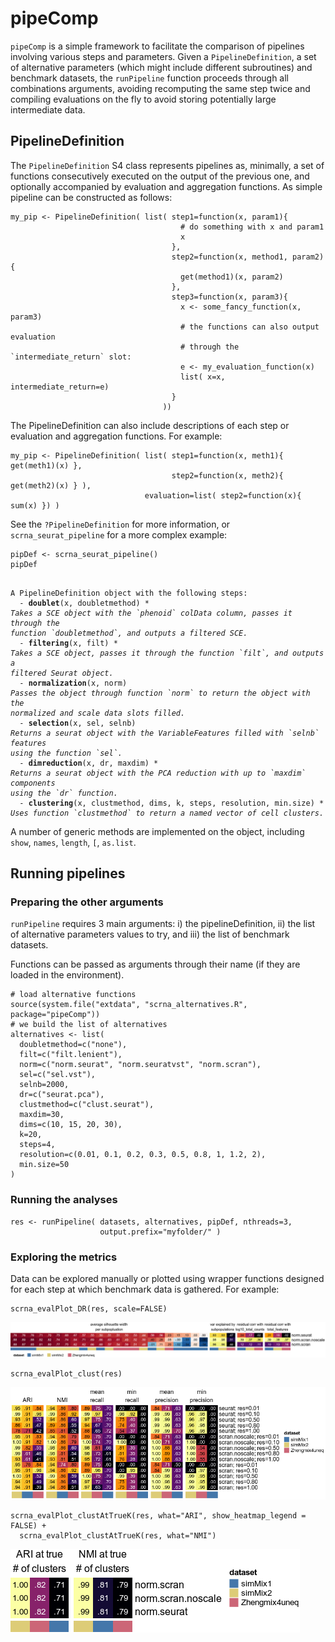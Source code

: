 # pipeComp

`pipeComp` is a simple framework to facilitate the comparison of pipelines involving various steps and parameters. Given a `PipelineDefinition`, a set of alternative parameters (which might include different subroutines) and benchmark datasets, the `runPipeline` function proceeds through all combinations arguments, avoiding recomputing the same step twice and compiling evaluations on the fly to avoid storing potentially large intermediate data.

## PipelineDefinition

The `PipelineDefinition` S4 class represents pipelines as, minimally, a set of functions consecutively executed on the output of the previous one, and optionally accompanied by evaluation and aggregation functions. As simple pipeline can be constructed as follows:

```{r, eval=FALSE}
my_pip <- PipelineDefinition( list( step1=function(x, param1){
                                      # do something with x and param1
                                      x
                                    },
                                    step2=function(x, method1, param2){
                                      get(method1)(x, param2)
                                    },
                                    step3=function(x, param3){
                                      x <- some_fancy_function(x, param3)
                                      # the functions can also output evaluation
                                      # through the `intermediate_return` slot:
                                      e <- my_evaluation_function(x)
                                      list( x=x, intermediate_return=e)
                                    }
                                  ))
```

The PipelineDefinition can also include descriptions of each step or evaluation and aggregation functions. For example:
```{r, eval=FALSE}
my_pip <- PipelineDefinition( list( step1=function(x, meth1){ get(meth1)(x) },
                                    step2=function(x, meth2){ get(meth2)(x) } ),
                              evaluation=list( step2=function(x){ sum(x) }) )
```


See the `?PipelineDefinition` for more information, or `scrna_seurat_pipeline` for a more complex example:

```{r}
pipDef <- scrna_seurat_pipeline()
pipDef
```
<pre><code>
A PipelineDefinition object with the following steps:
  - <b>doublet</b>(x, doubletmethod) *
<i>Takes a SCE object with the `phenoid` colData column, passes it through the </i>
<i>function `doubletmethod`, and outputs a filtered SCE.</i>
  - <b>filtering</b>(x, filt) *
<i>Takes a SCE object, passes it through the function `filt`, and outputs a </i>
<i>filtered Seurat object.</i>
  - <b>normalization</b>(x, norm)
<i>Passes the object through function `norm` to return the object with the </i>
<i>normalized and scale data slots filled.</i>
  - <b>selection</b>(x, sel, selnb)
<i>Returns a seurat object with the VariableFeatures filled with `selnb` features </i>
<i>using the function `sel`.</i>
  - <b>dimreduction</b>(x, dr, maxdim) *
<i>Returns a seurat object with the PCA reduction with up to `maxdim` components </i>
<i>using the `dr` function.</i>
  - <b>clustering</b>(x, clustmethod, dims, k, steps, resolution, min.size) *
<i>Uses function `clustmethod` to return a named vector of cell clusters.</i>
</code></pre>

A number of generic methods are implemented on the object, including `show`, `names`, `length`, `[`, `as.list`.

## Running pipelines

### Preparing the other arguments

`runPipeline` requires 3 main arguments: i) the pipelineDefinition, ii) the list of alternative parameters values to try, and iii) the list of benchmark datasets.

Functions can be passed as arguments through their name (if they are loaded in the environment).

```{r}
# load alternative functions
source(system.file("extdata", "scrna_alternatives.R", package="pipeComp"))
# we build the list of alternatives
alternatives <- list(
  doubletmethod=c("none"),
  filt=c("filt.lenient"),
  norm=c("norm.seurat", "norm.seuratvst", "norm.scran"),
  sel=c("sel.vst"),
  selnb=2000,
  dr=c("seurat.pca"),
  clustmethod=c("clust.seurat"),
  maxdim=30,
  dims=c(10, 15, 20, 30),
  k=20,
  steps=4,
  resolution=c(0.01, 0.1, 0.2, 0.3, 0.5, 0.8, 1, 1.2, 2),
  min.size=50
)
```

### Running the analyses

```{r}
res <- runPipeline( datasets, alternatives, pipDef, nthreads=3,
                    output.prefix="myfolder/" )
```

### Exploring the metrics

Data can be explored manually or plotted using wrapper functions designed for each step at which benchmark data is gathered. For example:

```{r}
scrna_evalPlot_DR(res, scale=FALSE)
```

<img src="inst/docs/dr_stats_example.png"/>

```{r}
scrna_evalPlot_clust(res)
```

<img src="inst/docs/clust_stats_example.png"/>

```{r}
scrna_evalPlot_clustAtTrueK(res, what="ARI", show_heatmap_legend = FALSE) + 
  scrna_evalPlot_clustAtTrueK(res, what="NMI")
```

<img src="inst/docs/clustK_stats_example.png"/>
